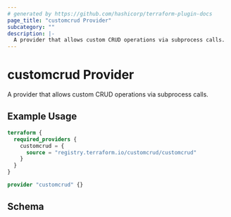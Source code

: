 ```yaml
---
# generated by https://github.com/hashicorp/terraform-plugin-docs
page_title: "customcrud Provider"
subcategory: ""
description: |-
  A provider that allows custom CRUD operations via subprocess calls.
---
```


# customcrud Provider

A provider that allows custom CRUD operations via subprocess calls.

## Example Usage

```terraform
terraform {
  required_providers {
    customcrud = {
      source = "registry.terraform.io/customcrud/customcrud"
    }
  }
}

provider "customcrud" {}
```

<!-- schema generated by tfplugindocs -->
## Schema
